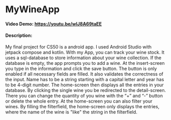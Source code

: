 # MyWineApp
#### Video Demo:  https://youtu.be/wIJ8A69taEE
#### Description:
My final project for CS50 is a android app. I used Android Studio with jetpack compose and kotlin.
With my App, you can track your wine stock. It uses a sql-database to store information about your wine collection.
If the database is empty, the app prompts you to add a wine. At the insert-screen you type in the information and click the save button.
The button is only enabled if all necessary fields are filled. It also validates the correctness of the input.
Name has to be a string starting with a capital letter and year has to be 4-digit number.
The home-screen then displays all the entries in your database. By clicking the single wine you be redirected to the detail-screen.
There you can change the quantity of you wine with the “+” and “-” button or delete the whole entry.
At the home-screen you can also filter your wines. By filling the filterfield, the home-screen only displays the entries,
where the name of the wine is "like" the string in the filterfield.
